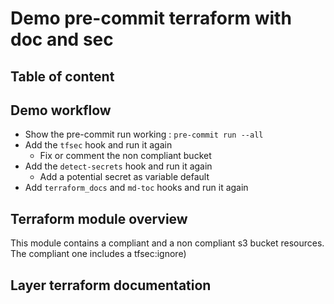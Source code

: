 # Demo pre-commit terraform with doc and sec

## Table of content
<!--TOC-->
<!--TOC-->

## Demo workflow
* Show the pre-commit run working : `pre-commit run --all`
* Add the `tfsec` hook and run it again
    * Fix or comment the non compliant bucket
* Add the `detect-secrets` hook and run it again
    * Add a potential secret as variable default
* Add `terraform_docs` and `md-toc` hooks and run it again

## Terraform module overview
This module contains a compliant and a non compliant s3 bucket resources.
The compliant one includes a tfsec:ignore)

## Layer terraform documentation

<!-- BEGINNING OF PRE-COMMIT-TERRAFORM DOCS HOOK -->
<!-- END OF PRE-COMMIT-TERRAFORM DOCS HOOK -->

